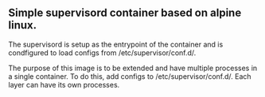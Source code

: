## Simple supervisord container based on alpine linux.

The supervisord is setup as the entrypoint of the container and is condfigured to load configs from /etc/supervisor/conf.d/.

The purpose of this image is to be extended and have multiple processes in a single container. To do this, add configs to /etc/supervisor/conf.d/. Each layer can have its own processes.
